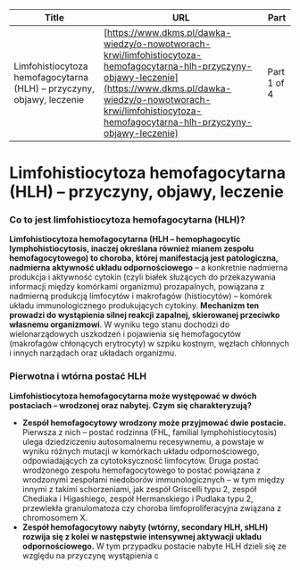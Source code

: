 | **Title**       | **URL**           | **Part**              |
|-----------------|-------------------|-----------------------|
| Limfohistiocytoza hemofagocytarna (HLH) – przyczyny, objawy, leczenie         | [https://www.dkms.pl/dawka-wiedzy/o-nowotworach-krwi/limfohistiocytoza-hemofagocytarna-hlh-przyczyny-objawy-leczenie](https://www.dkms.pl/dawka-wiedzy/o-nowotworach-krwi/limfohistiocytoza-hemofagocytarna-hlh-przyczyny-objawy-leczenie)    | Part 1 of 4          |

# Limfohistiocytoza hemofagocytarna (HLH) – przyczyny, objawy, leczenie

### Co to jest limfohistiocytoza hemofagocytarna (HLH)?


**Limfohistiocytoza hemofagocytarna (HLH – hemophagocytic lymphohistiocytosis, inaczej określana również mianem zespołu hemofagocytowego) to choroba, której manifestacją jest patologiczna, nadmierna aktywność układu odpornościowego** – a konkretnie nadmierna produkcja i aktywność cytokin (czyli białek służących do przekazywania informacji między komórkami organizmu) prozapalnych, powiązana z nadmierną produkcją limfocytów i makrofagów (histiocytów) – komórek układu immunologicznego produkujących cytokiny. **Mechanizm ten prowadzi do wystąpienia silnej reakcji zapalnej, skierowanej przeciwko własnemu organizmowi**. W wyniku tego stanu dochodzi do wielonarządowych uszkodzeń i pojawienia się hemofagocytów (makrofagów chłonących erytrocyty) w szpiku kostnym, węzłach chłonnych i innych narządach oraz układach organizmu.


### Pierwotna i wtórna postać HLH


**Limfohistiocytoza hemofagocytarna może występować w dwóch postaciach – wrodzonej oraz nabytej. Czym się charakteryzują?**


* **Zespół hemofagocytowy wrodzony może przyjmować dwie postacie.** Pierwsza z nich – postać rodzinna (FHL, familial lymphohistiocytosis) ulega dziedziczeniu autosomalnemu recesywnemu, a powstaje w wyniku różnych mutacji w komórkach układu odpornościowego, odpowiadających za cytotoksyczność limfocytów. Druga postać wrodzonego zespołu hemofagocytowego to postać powiązana z wrodzonymi zespołami niedoborów immunologicznych – w tym między innymi z takimi schorzeniami, jak zespół Griscelli typu 2, zespół Chediaka i Higashiego, zespół Hermanskiego i Pudlaka typu 2, przewlekła granulomatoza czy choroba limfoproliferacyjna związana z chromosomem X.
* **Zespół hemofagocytowy nabyty (wtórny, secondary HLH, sHLH) rozwija się z kolei w następstwie intensywnej aktywacji układu odpornościowego.** W tym przypadku postacie nabyte HLH dzieli się ze względu na przyczynę wystąpienia c